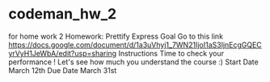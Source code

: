# codeman_hw_2
for home work 2
Homework: Prettify Express
Goal
Go to this link https://docs.google.com/document/d/1a3uVhyj1_7WN21IjoI1aS3IjnEcgGQECyrVyH1JeWbA/edit?usp=sharing
Instructions
Time to check your performance ! Let's see how much you understand the course :)
Start Date
March 12th
Due Date
March 31st
